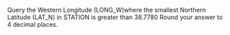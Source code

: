 Query the Western Longitude (LONG_W)where the smallest Northern Latitude (LAT_N) in STATION is greater than 38.7780 Round your answer to 4 decimal places.
